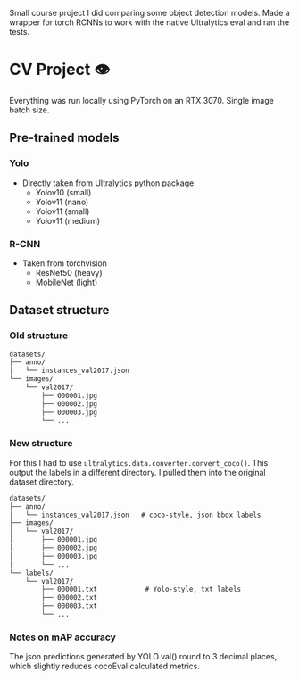Small course project I did comparing some object detection models. Made a wrapper for torch RCNNs to work with the native Ultralytics eval and ran the tests.

# CV Project 👁
Everything was run locally using PyTorch on an RTX 3070. Single image batch size.

## Pre-trained models
### Yolo
- Directly taken from Ultralytics python package
  - Yolov10 (small)
  - Yolov11 (nano)
  - Yolov11 (small)
  - Yolov11 (medium)

### R-CNN
- Taken from torchvision
  - ResNet50 (heavy)
  - MobileNet (light)

## Dataset structure

### Old structure
```txt
datasets/
├── anno/
│   └── instances_val2017.json
└── images/
    └── val2017/
        ├── 000001.jpg
        ├── 000002.jpg
        ├── 000003.jpg
        └── ...
```


### New structure
For this I had to use `ultralytics.data.converter.convert_coco()`. This output the labels in a different directory. I pulled them into the original dataset directory.
```txt
datasets/
├── anno/
│   └── instances_val2017.json   # coco-style, json bbox labels
├── images/
│   └── val2017/
│       ├── 000001.jpg
│       ├── 000002.jpg
│       ├── 000003.jpg
│       └── ...
└── labels/
    └── val2017/
        ├── 000001.txt            # Yolo-style, txt labels
        ├── 000002.txt
        ├── 000003.txt
        └── ...
```

### Notes on mAP accuracy
The json predictions generated by YOLO.val() round to 3 decimal places, which slightly reduces cocoEval calculated metrics.
